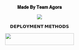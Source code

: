 <p align="center">
<b>𝐌𝐚𝐝𝐞 𝐁𝐲 𝐓𝐞𝐚𝐦 𝐀𝐠𝐨𝐫𝐚</b>
</p>

<p align="center">
  <img src="https://te.legra.ph/file/041244b4f9fc79852ab6d.jpg">
</p>

<p align="center">
<b>𝗗𝗘𝗣𝗟𝗢𝗬𝗠𝗘𝗡𝗧 𝗠𝗘𝗧𝗛𝗢𝗗𝗦</b>
</p>

<p align="center"><a href="https://dashboard.heroku.com/new?template=https://github.com/TeamAgora/AGORA-CHATBOT"> <img src="https://img.shields.io/badge/Deploy%20On%20Heroku-white?style=for-the-badge&logo=heroku" width="220" height="38.45"/></a></p>
